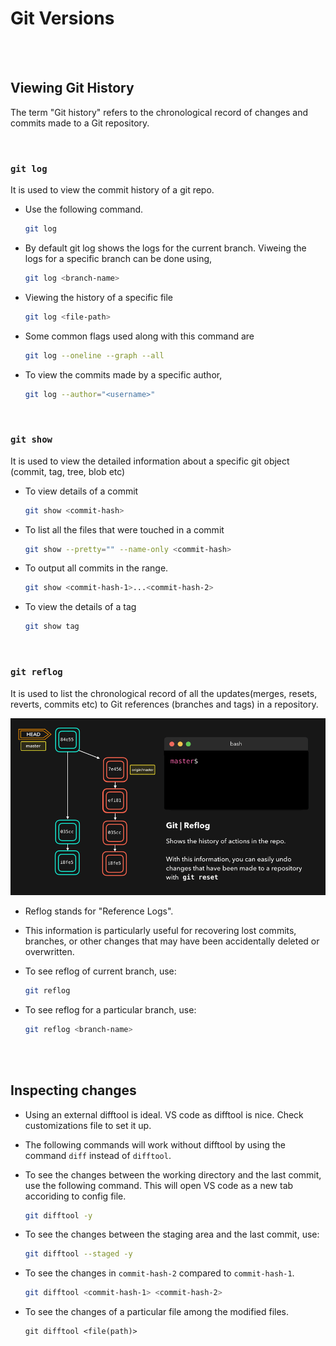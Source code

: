 # Git Versions

<br>
<br>

## Viewing Git History

The term "Git history" refers to the chronological record of changes and commits made to a Git repository.

<br>

### `git log`

It is used to view the commit history of a git repo.

- Use the following command.

  ```bash
  git log
  ```

* By default git log shows the logs for the current branch. Viweing the logs for a specific branch can be done using,

  ```bash
  git log <branch-name>
  ```

* Viewing the history of a specific file

  ```bash
  git log <file-path>
  ```

* Some common flags used along with this command are

  ```bash
  git log --oneline --graph --all
  ```
* To view the commits made by a specific author,
  
  ```bash
  git log --author="<username>"
  ```

<br>

### `git show`

It is used to view the detailed information about a specific git object (commit, tag, tree, blob etc)

- To view details of a commit

  ```bash
  git show <commit-hash>
  ```

- To list all the files that were touched in a commit

  ```bash
  git show --pretty="" --name-only <commit-hash>
  ```

- To output all commits in the range.

  ```bash
  git show <commit-hash-1>...<commit-hash-2>
  ```

- To view the details of a tag

  ```bash
  git show tag
  ```

<br>

### `git reflog`

It is used to list the chronological record of all the updates(merges, resets, reverts, commits etc) to Git references (branches and tags) in a repository.

![reflog](./_assets/reflog.gif)

- Reflog stands for "Reference Logs".
- This information is particularly useful for recovering lost commits, branches, or other changes that may have been accidentally deleted or overwritten.

- To see reflog of current branch, use:

  ```bash
  git reflog
  ```

- To see reflog for a particular branch, use:

  ```bash
  git reflog <branch-name>
  ```

<br>
<br>

## Inspecting changes

- Using an external difftool is ideal. VS code as difftool is nice. Check customizations file to set it up.
- The following commands will work without difftool by using the command `diff` instead of `difftool`.

- To see the changes between the working directory and the last commit, use the following command. This will open VS code as a new tab accoriding to config file.

  ```bash
  git difftool -y
  ```

- To see the changes between the staging area and the last commit, use:

  ```bash
  git difftool --staged -y
  ```

- To see the changes in `commit-hash-2` compared to `commit-hash-1`.

  ```bash
  git difftool <commit-hash-1> <commit-hash-2>
  ```

- To see the changes of a particular file among the modified files.

  ```
  git difftool <file(path)>
  ```

<br>
<br>

